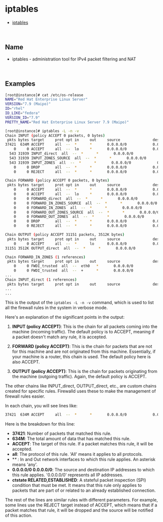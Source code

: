 # iptables

- [iptables](https://man7.org/linux/man-pages/man8/iptables.8.html)

<br>

## Name

- iptables - administration tool for IPv4 packet filtering and NAT

<br>

## Examples

```bash
[root@instance]# cat /etc/os-release 
NAME="Red Hat Enterprise Linux Server"
VERSION="7.9 (Maipo)"
ID="rhel"
ID_LIKE="fedora"
VERSION_ID="7.9"
PRETTY_NAME="Red Hat Enterprise Linux Server 7.9 (Maipo)"

[root@instance]# iptables -L -n -v
Chain INPUT (policy ACCEPT 0 packets, 0 bytes)
 pkts bytes target     prot opt in     out     source               destination         
37421  634M ACCEPT     all  --  *      *       0.0.0.0/0            0.0.0.0/0            ctstate RELATED,ESTABLISHED
    0     0 ACCEPT     all  --  lo     *       0.0.0.0/0            0.0.0.0/0           
  543 31939 INPUT_direct  all  --  *      *       0.0.0.0/0            0.0.0.0/0           
  543 31939 INPUT_ZONES_SOURCE  all  --  *      *       0.0.0.0/0            0.0.0.0/0           
  543 31939 INPUT_ZONES  all  --  *      *       0.0.0.0/0            0.0.0.0/0           
    0     0 DROP       all  --  *      *       0.0.0.0/0            0.0.0.0/0            ctstate INVALID
    0     0 REJECT     all  --  *      *       0.0.0.0/0            0.0.0.0/0            reject-with icmp-host-prohibited

Chain FORWARD (policy ACCEPT 0 packets, 0 bytes)
 pkts bytes target     prot opt in     out     source               destination         
    0     0 ACCEPT     all  --  *      *       0.0.0.0/0            0.0.0.0/0            ctstate RELATED,ESTABLISHED
    0     0 ACCEPT     all  --  lo     *       0.0.0.0/0            0.0.0.0/0           
    0     0 FORWARD_direct  all  --  *      *       0.0.0.0/0            0.0.0.0/0           
    0     0 FORWARD_IN_ZONES_SOURCE  all  --  *      *       0.0.0.0/0            0.0.0.0/0           
    0     0 FORWARD_IN_ZONES  all  --  *      *       0.0.0.0/0            0.0.0.0/0           
    0     0 FORWARD_OUT_ZONES_SOURCE  all  --  *      *       0.0.0.0/0            0.0.0.0/0           
    0     0 FORWARD_OUT_ZONES  all  --  *      *       0.0.0.0/0            0.0.0.0/0           
    0     0 DROP       all  --  *      *       0.0.0.0/0            0.0.0.0/0            ctstate INVALID
    0     0 REJECT     all  --  *      *       0.0.0.0/0            0.0.0.0/0            reject-with icmp-host-prohibited

Chain OUTPUT (policy ACCEPT 31151 packets, 3512K bytes)
 pkts bytes target     prot opt in     out     source               destination         
    0     0 ACCEPT     all  --  *      lo      0.0.0.0/0            0.0.0.0/0           
31151 3512K OUTPUT_direct  all  --  *      *       0.0.0.0/0            0.0.0.0/0           

Chain FORWARD_IN_ZONES (1 references)
 pkts bytes target     prot opt in     out     source               destination         
    0     0 FWDI_trusted  all  --  eth0   *       0.0.0.0/0            0.0.0.0/0           [goto] 
    0     0 FWDI_trusted  all  --  +      *       0.0.0.0/0            0.0.0.0/0           [goto] 
...
Chain INPUT_direct (1 references)
 pkts bytes target     prot opt in     out     source               destination 
...
...
```

This is the output of the `iptables -L -n -v` command, which is used to list all the firewall rules in the system in verbose mode.

Here's an explanation of the significant points in the output:

1. **INPUT (policy ACCEPT)**: This is the chain for all packets coming into the machine (incoming traffic). The default policy is to ACCEPT, meaning if a packet doesn't match any rule, it is accepted.

2. **FORWARD (policy ACCEPT)**: This is the chain for packets that are not for this machine and are not originated from this machine. Essentially, if your machine is a router, this chain is used. The default policy here is also ACCEPT.

3. **OUTPUT (policy ACCEPT)**: This is the chain for packets originating from the machine (outgoing traffic). Again, the default policy is ACCEPT.

The other chains like INPUT_direct, OUTPUT_direct, etc., are custom chains created for specific rules. Firewalld uses these to make the management of firewall rules easier.

In each chain, you will see lines like:

```bash
37421  634M ACCEPT     all  --  *      *       0.0.0.0/0            0.0.0.0/0            ctstate RELATED,ESTABLISHED
```

Here is the breakdown for this line:

- **37421**: Number of packets that matched this rule.
- **634M**: The total amount of data that has matched this rule.
- **ACCEPT**: The target of this rule. If a packet matches this rule, it will be accepted.
- **all**: The protocol of this rule. 'All' means it applies to all protocols.
- **\* *:** In and Out network interfaces to which this rule applies. An asterisk means 'any'.
- **0.0.0.0/0 0.0.0.0/0**: The source and destination IP addresses to which this rule applies. '0.0.0.0/0' represents all IP addresses.
- **ctstate RELATED,ESTABLISHED**: A stateful packet inspection (SPI) condition that must be met. It means that this rule only applies to packets that are part of or related to an already established connection.

The rest of the lines are similar rules with different parameters. For example, some lines use the REJECT target instead of ACCEPT, which means that if a packet matches that rule, it will be dropped and the source will be notified of this action.
